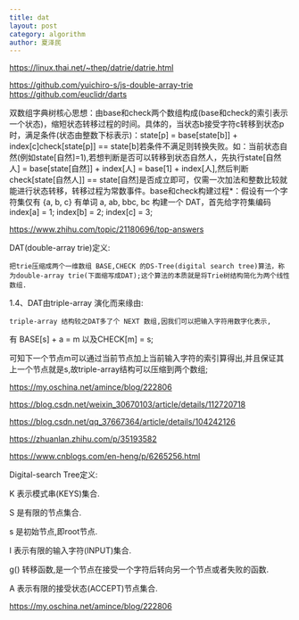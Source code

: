 ```yaml
---
title: dat
layout: post
category: algorithm
author: 夏泽民
---
```

https://linux.thai.net/~thep/datrie/datrie.html

https://github.com/yuichiro-s/js-double-array-trie
https://github.com/euclidr/darts

双数组字典树核心思想：由base和check两个数组构成(base和check的索引表示一个状态)，缩短状态转移过程的时间。具体的，当状态b接受字符c转移到状态p时，满足条件(状态由整数下标表示)：state[p] = base[state[b]] + index[c]check[state[p]] == state[b]若条件不满足则转换失败。如：当前状态自然(例如state[自然]=1),若想判断是否可以转移到状态自然人，先执行state[自然人] = base[state[自然]] + index[人] = base[1] + index[人],然后判断check[state[自然人]] == state[自然]是否成立即可，仅需一次加法和整数比较就能进行状态转移，转移过程为常数事件。base和check构建过程*：假设有一个字符集仅有 {a, b, c} 有单词 a, ab, bbc, bc 构建一个 DAT，首先给字符集编码 index[a] = 1; index[b] = 2; index[c] = 3;

https://www.zhihu.com/topic/21180696/top-answers
<!-- more -->
DAT(double-array trie)定义:

    把trie压缩成两个一维数组 BASE,CHECK 的DS-Tree(digital search tree)算法，称为double-array trie(下面缩写成DAT);这个算法的本质就是将Trie树结构简化为两个线性数组.



1.4、DAT由triple-array 演化而来缘由:

    triple-array 结构较之DAT多了个 NEXT 数组,因我们可以把输入字符用数字化表示,

有 BASE[s] + a = m 以及CHECK[m] = s;

可知下一个节点m可以通过当前节点加上当前输入字符的索引算得出,并且保证其上一个节点就是s,故triple-array结构可以压缩到两个数组;


https://my.oschina.net/amince/blog/222806

https://blog.csdn.net/weixin_30670103/article/details/112720718

https://blog.csdn.net/qq_37667364/article/details/104242126

https://zhuanlan.zhihu.com/p/35193582

https://www.cnblogs.com/en-heng/p/6265256.html

Digital-search Tree定义:

K 表示模式串(KEYS)集合.

S 是有限的节点集合.

s 是初始节点,即root节点.

I 表示有限的输入字符(INPUT)集合.

g() 转移函数,是一个节点在接受一个字符后转向另一个节点或者失败的函数. 

A 表示有限的接受状态(ACCEPT)节点集合.

https://my.oschina.net/amince/blog/222806




